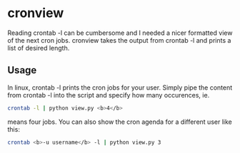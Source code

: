 # cronview
Reading crontab -l can be cumbersome and I needed a nicer formatted view of the next cron jobs. cronview takes the output from crontab -l and prints a list of desired length.  

## Usage
In linux, crontab -l prints the cron jobs for your user. Simply pipe the content from crontab -l into the script and specify how many occurences, ie.

```bash
crontab -l | python view.py <b>4</b>
```
means four jobs.
You can also show the cron agenda for a different user like this:

```bash
crontab <b>-u username</b> -l | python view.py 3
```
